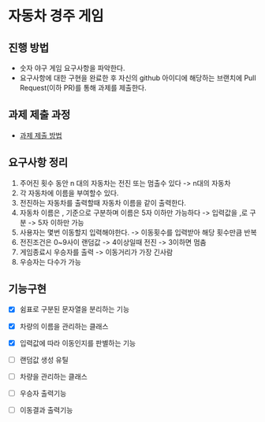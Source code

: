 # 자동차 경주 게임
## 진행 방법
* 숫자 야구 게임 요구사항을 파악한다.
* 요구사항에 대한 구현을 완료한 후 자신의 github 아이디에 해당하는 브랜치에 Pull Request(이하 PR)를 통해 과제를 제출한다.

## 과제 제출 과정
* [과제 제출 방법](https://github.com/next-step/nextstep-docs/tree/master/precourse)

## 요구사항 정리
1. 주어진 횟수 동안 n 대의 자동차는 전진 또는 멈출수 있다
-> n대의 자동차
2. 각 자동차에 이름을 부여할수 있다.
3. 전진하는 자동차를 출력할때 자동차 이름을 같이 출력한다.
4. 자동차 이름은 , 기준으로 구분하며 이름은 5자 이하만 가능하다
-> 입력값을 ,로 구분
-> 5자 이하만 가능
5. 사용자는 몇번 이동할지 입력해야한다.
-> 이동횟수를 입력받아 해당 횟수만큼 반복
6. 전진조건은 0~9사이 랜덤값
-> 4이상일때 전진
-> 3이하면 멈춤
7. 게임종료시 우승자를 출력
-> 이동거리가 가장 긴사람
8. 우승자는 다수가 가능

## 기능구현
- [X] 쉼표로 구분된 문자열을 분리하는 기능
- [X] 차량의 이름을 관리하는 클래스
- [X] 입력값에 따라 이동인지를 판별하는 기능
- [ ] 랜덤값 생성 유틸
- [ ] 차량을 관리하는 클래스
- [ ] 우승자 출력기능
- [ ] 이동결과 출력기능

